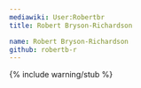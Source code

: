 ```yaml
---
mediawiki: User:Robertbr
title: Robert Bryson-Richardson

name: Robert Bryson-Richardson
github: robertb-r
---
```

{% include warning/stub %}

